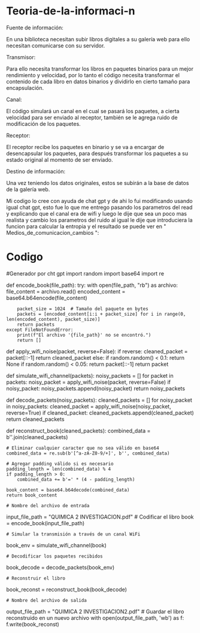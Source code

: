# Teoria-de-la-informaci-n

Fuente de información: 

En una biblioteca necesitan subir  libros digitales a su galería web para ello necesitan comunicarse con su servidor.

Transmisor:

Para ello necesita transformar los libros en paquetes binarios para un mejor rendimiento y velocidad, por lo tanto el código necesita transformar el contenido de cada libro en datos binarios y dividirlo en cierto tamaño para encapsulación.

Canal:

El código simulará un canal en el cual se pasará los paquetes, a cierta velocidad para ser enviado al receptor, también se le agrega ruido de modificación de los paquetes.

Receptor:

El receptor recibe los paquetes en binario y se va a encargar de desencapsular los paquetes, para después transformar los paquetes a su estado original al momento de ser enviado.

Destino de información:

Una vez teniendo los datos originales, estos se subirán a la base de datos de la galería web.



Mi codigo lo cree con ayuda de chat gpt y de ahi lo fui modificando usando igual chat gpt, esto fue lo que me entrego pasando los parametros del read y explicando que el canal era de wifi y luego le dije que sea un poco mas realista y cambio los parametros del ruido al igual le dije que introduciera la funcion para calcular la entropia y el resultado se puede ver en  " Medios_de_comunicacion_cambios ": 




# Codigo
 #Generador por cht gpt
 import random
 import base64
 import re

 def encode_book(file_path):
    try:
        with open(file_path, "rb") as archivo:
            file_content = archivo.read()
            encoded_content = base64.b64encode(file_content)
        
        packet_size = 1024  # Tamaño del paquete en bytes
        packets = [encoded_content[i:i + packet_size] for i in range(0, len(encoded_content), packet_size)]
        return packets
    except FileNotFoundError:
        print(f"El archivo '{file_path}' no se encontró.")
        return []

 def apply_wifi_noise(packet, reverse=False):
    if reverse:
        cleaned_packet = packet[::-1]
        return cleaned_packet
    else:
        if random.random() < 0.1:
            return None
        if random.random() < 0.05:
            return packet[::-1]
        return packet

 def simulate_wifi_channel(packets):
    noisy_packets = []
    for packet in packets:
        noisy_packet = apply_wifi_noise(packet, reverse=False)
        if noisy_packet:
            noisy_packets.append(noisy_packet)
    return noisy_packets

 def decode_packets(noisy_packets):
    cleaned_packets = []
    for noisy_packet in noisy_packets:
        cleaned_packet = apply_wifi_noise(noisy_packet, reverse=True)
        if cleaned_packet:
            cleaned_packets.append(cleaned_packet)
    return cleaned_packets

 def reconstruct_book(cleaned_packets):
    combined_data = b''.join(cleaned_packets)
    
    # Eliminar cualquier caracter que no sea válido en base64
    combined_data = re.sub(b'[^a-zA-Z0-9/+]', b'', combined_data)
    
    # Agregar padding válido si es necesario
    padding_length = len(combined_data) % 4
    if padding_length > 0:
        combined_data += b'=' * (4 - padding_length)
    
    book_content = base64.b64decode(combined_data)
    return book_content

    # Nombre del archivo de entrada
input_file_path = "QUIMICA 2 INVESTIGACION.pdf"
    # Codificar el libro
book = encode_book(input_file_path)

    # Simular la transmisión a través de un canal WiFi
book_env = simulate_wifi_channel(book)

    # Decodificar los paquetes recibidos
book_decode = decode_packets(book_env)

    # Reconstruir el libro
book_reconst = reconstruct_book(book_decode)

    # Nombre del archivo de salida
output_file_path = "QUIMICA 2 INVESTIGACION2.pdf"
    # Guardar el libro reconstruido en un nuevo archivo
with open(output_file_path, 'wb') as f:
    f.write(book_reconst)
